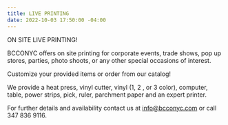 ```yaml
---
title: LIVE PRINTING
date: 2022-10-03 17:50:00 -04:00
---
```


ON SITE LIVE PRINTING!

BCCONYC offers on site printing for corporate events, trade shows, pop up stores, parties, photo shoots, or any other special occasions of interest.  

Customize your provided items or order from our catalog!

We provide a heat press, vinyl cutter, vinyl (1, 2 , or 3 color), computer, table, power strips, pick, ruler, parchment paper and an expert printer. 

For further details and availability contact us at info@bcconyc.com or call 347 836 9116.
